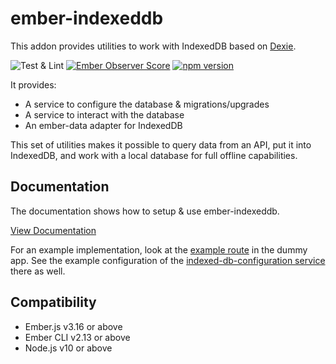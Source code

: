 # ember-indexeddb

This addon provides utilities to work with IndexedDB based on [Dexie](http://dexie.org/).

![Test & Lint](https://github.com/mydea/ember-indexeddb/workflows/Test%20&%20Lint/badge.svg)
[![Ember Observer Score](https://emberobserver.com/badges/ember-indexeddb.svg)](https://emberobserver.com/addons/ember-indexeddb)
[![npm version](https://badge.fury.io/js/ember-indexeddb.svg)](https://badge.fury.io/js/ember-indexeddb)

It provides:

* A service to configure the database & migrations/upgrades
* A service to interact with the database
* An ember-data adapter for IndexedDB

This set of utilities makes it possible to query data from an API, put it into IndexedDB, and work with a local database for full offline capabilities.

## Documentation

The documentation shows how to setup & use ember-indexeddb.

[View Documentation](https://mydea.github.io/ember-indexeddb/docs/)

For an example implementation, look at the [example route](https://github.com/mydea/ember-indexeddb/blob/master/tests/dummy/app/example/route.js) in the dummy app. See the example configuration of the [indexed-db-configuration service](https://github.com/mydea/ember-indexeddb/blob/master/tests/dummy/app/services/indexed-db-configuration.js) there as well.

Compatibility
------------------------------------------------------------------------------

* Ember.js v3.16 or above
* Ember CLI v2.13 or above
* Node.js v10 or above
